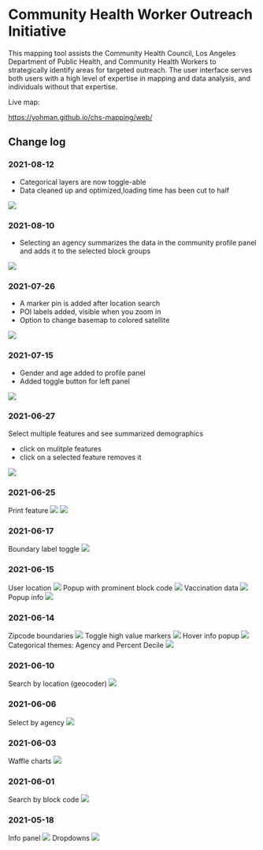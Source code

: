 # Community Health Worker Outreach Initiative

This mapping tool assists the Community Health Council, Los Angeles Department of Public Health, and Community Health Workers to strategically identify areas for targeted outreach. The user interface serves both users with a high level of expertise in mapping and data analysis, and individuals without that expertise. 

Live map:

<a href="https://yohman.github.io/chs-mapping/web/" target="_blank">https://yohman.github.io/chs-mapping/web/</a>

## Change log

### 2021-08-12

- Categorical layers are now toggle-able
- Data cleaned up and optimized,loading time has been cut to half

<img src="logs/2021-08-12 toggle.png">

### 2021-08-10

- Selecting an agency summarizes the data in the community profile panel and adds it to the selected block groups

<img src="logs/2021-08-10 agency summary.png">

### 2021-07-26

- A marker pin is added after location search
- POI labels added, visible when you zoom in
- Option to change basemap to colored satellite

<img src="logs/2021-07-26 search pin.png">

### 2021-07-15

- Gender and age added to profile panel
- Added toggle button for left panel

<img src="logs/2021-07-15 gender age toggle.png">

### 2021-06-27
Select multiple features and see summarized demographics
- click on mulitple features
- click on a selected feature removes it

<img src="logs/2021-06-27 multiple feature select.png">

### 2021-06-25
Print feature
<img src="logs/2021-06-25 print1.png">
<img src="logs/2021-06-25 print2.png">

### 2021-06-17
Boundary label toggle
<img src="logs/2021-06-17 boundary toggle.png">

### 2021-06-15
User location
<img src="logs/2021-06-15 user location.png">
Popup with prominent block code
<img src="logs/2021-06-15 popup cleanup.png">
Vaccination data
<img src="logs/2021-06-15 vaccination data.png">
Popup info
<img src="logs/2021-06-15 popup w community info.png">

### 2021-06-14
Zipcode boundaries
<img src="logs/2021-06-14 zipcodes.png">
Toggle high value markers
<img src="logs/2021-06-14 toggle.png">
Hover info popup
<img src="logs/2021-06-14 GEOID label on hover.png">
Categorical themes: Agency and Percent Decile
<img src="logs/2021-06-14 categorical themes.png">

### 2021-06-10
Search by location (geocoder)
<img src="logs/2021-06-10 geocoder.png">

### 2021-06-06
Select by agency
<img src="logs/2021-06-06 select by org.png">

### 2021-06-03
Waffle charts
<img src="logs/2021-06-03 waffle charts.png">

### 2021-06-01
Search by block code
<img src="logs/2021-06-01 block code search.png">

### 2021-05-18
Info panel
<img src="logs/2021-05-18 infopanel.png">
Dropdowns
<img src="logs/2021-05-15 dropdowns.png">

